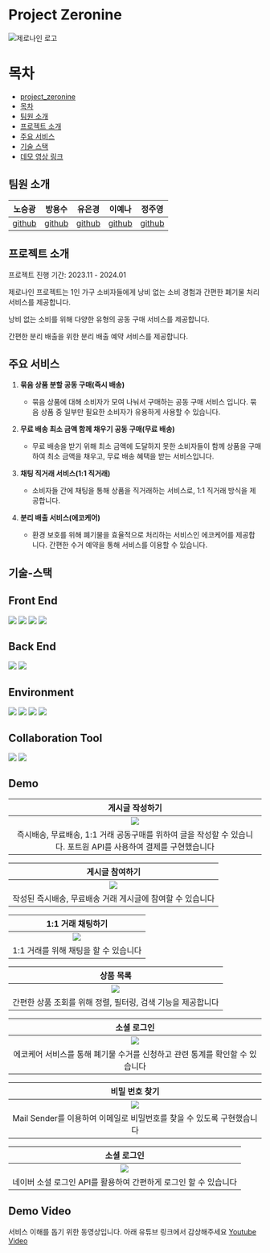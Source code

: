 # Project Zeronine
![제로나인 로고](https://github.com/ShinhanAcademy/project_zeronine/blob/main/ZeroNine/src/main/webapp/static/images/common/ico_logo_footer.png)

# 목차
- [project_zeronine](#project_zeronine)
- [목차](#목차)
- [팀원 소개](#기여자)
- [프로젝트 소개](#프로젝트-소개)
- [주요 서비스](#주요-서비스)
- [기술 스택](#기술-스택) 
- [데모 영상 링크](#Demo-Video)

## 팀원 소개
|**노승광**|**방용수**|**유은경**|**이예나**|**정주영**|
|:---:|:---:|:---:|:---:|:---:|
|[github](https://github.com/seung-gwang)|[github](https://github.com/BangYongSu)|[github](https://github.com/yueunkyung)|[github](https://github.com/aeyena)|[github](https://github.com/cjy1947)|

## 프로젝트 소개
프로젝트 진행 기간: 2023.11 - 2024.01

제로나인 프로젝트는 1인 가구 소비자들에게 낭비 없는 소비 경험과 간편한 폐기물 처리 서비스를 제공합니다. 

낭비 없는 소비를 위해 다양한 유형의 공동 구매 서비스를 제공합니다.

간편한 분리 배출을 위한 분리 배출 예약 서비스를 제공합니다.

## 주요 서비스

1. **묶음 상품 분할 공동 구매(즉시 배송)**
   - 묶음 상품에 대해 소비자가 모여 나눠서 구매하는 공동 구매 서비스 입니다. 묶음 상품 중 일부만 필요한 소비자가 유용하게 사용할 수 있습니다.

2. **무료 배송 최소 금액 함께 채우기 공동 구매(무료 배송)**
   - 무료 배송을 받기 위해 최소 금액에 도달하지 못한 소비자들이 함께 상품을 구매하여 최소 금액을 채우고, 무료 배송 혜택을 받는 서비스입니다.

3. **채팅 직거래 서비스(1:1 직거래)**
   - 소비자들 간에 채팅을 통해 상품을 직거래하는 서비스로, 1:1 직거래 방식을 제공합니다.

4. **분리 배출 서비스(에코케어)**
   - 환경 보호를 위해 폐기물을 효율적으로 처리하는 서비스인 에코케어를 제공합니다. 간편한 수거 예약을 통해 서비스를 이용할 수 있습니다.

## 기술-스택
<div align=left> 
  <h2>Front End</h2>
  <img src="https://img.shields.io/badge/html5-E34F26?style=for-the-badge&logo=html5&logoColor=white"> 
  <img src="https://img.shields.io/badge/css-1572B6?style=for-the-badge&logo=css3&logoColor=white"> 
  <img src="https://img.shields.io/badge/javascript-F7DF1E?style=for-the-badge&logo=javascript&logoColor=black"> 
  <img src="https://img.shields.io/badge/jquery-0769AD?style=for-the-badge&logo=jquery&logoColor=white">
  <br>
<h2>Back End</h2>
  <img src="https://img.shields.io/badge/spring-6DB33F?style=for-the-badge&logo=spring&logoColor=white"> 
   <img src="https://img.shields.io/badge/postgreSQL-4169E1?style=for-the-badge&logo=postgresql&logoColor=white">
  <h2>Environment</h2>
  <img src="https://img.shields.io/badge/linux-FCC624?style=for-the-badge&logo=linux&logoColor=black"> 
  <img src="https://img.shields.io/badge/amazonaws-232F3E?style=for-the-badge&logo=amazonaws&logoColor=white"> 
  <img src="https://img.shields.io/badge/azure-0078D4?style=for-the-badge&logo=microsoftazure&logoColor=white">
  <img src="https://img.shields.io/badge/apache tomcat-F8DC75?style=for-the-badge&logo=apachetomcat&logoColor=white">
  <br>
  <h2>Collaboration Tool</h2>
  <img src="https://img.shields.io/badge/github-181717?style=for-the-badge&logo=github&logoColor=white">
  <img src="https://img.shields.io/badge/git-F05032?style=for-the-badge&logo=git&logoColor=white">
  <br>
</div>





## Demo
|       **게시글 작성하기**        |
| :-----------------------------------: |
| <img src="./readmeimage/write.gif"> |
|즉시배송, 무료배송, 1:1 거래 공동구매를 위하여 글을 작성할 수 있습니다. 포트원 API를 사용하여 결제를 구현했습니다|

|       **게시글 참여하기**        |
| :-----------------------------------: |
| <img src="./readmeimage/participate.gif"> |
|작성된 즉시배송, 무료배송 거래 게시글에 참여할 수 있습니다|

|       **1:1 거래 채팅하기**        |
| :-----------------------------------: |
| <img src="./readmeimage/chat.gif"> |
|1:1 거래를 위해 채팅을 할 수 있습니다|

|       **상품 목록**        |
| :-----------------------------------: |
| <img src="./readmeimage/products.gif"> |
|간편한 상품 조회를 위해 정렬, 필터링, 검색 기능을 제공합니다|

|       **소셜 로그인**        |
| :-----------------------------------: |
| <img src="./readmeimage/ecocare.gif"> |
|에코케어 서비스를 통해 폐기물 수거를 신청하고 관련 통계를 확인할 수 있습니다|

|       **비밀 번호 찾기**        |
| :-----------------------------------: |
| <img src="./readmeimage/find-pw.gif"> |
|Mail Sender를 이용하여 이메일로 비밀번호를 찾을 수 있도록 구현했습니다|

|       **소셜 로그인**        |
| :-----------------------------------: |
| <img src="./readmeimage/naver-social-login.gif"> |
|네이버 소셜 로그인 API를 활용하여 간편하게 로그인 할 수 있습니다|


##  Demo Video
서비스 이해를 돕기 위한 동영상입니다. 아래 유튜브 링크에서 감상해주세요
[Youtube Video](https://youtu.be/pcg0NWE-zow)


